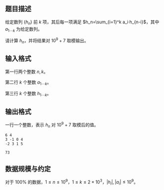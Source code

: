 ## 题目描述

给定数列 $\{h_n\}$ 前 $k$ 项，其后每一项满足 $h_n=\sum_{i=1}^k a_i·h_{n-i}$，其中 $a_{1\cdots k}$ 为给定数列。

请计算 $h_n$，并将结果对 $10^9+7$ 取模输出。

## 输入格式

第一行两个整数 $n,k$。

第二行 $k$ 个整数 $a_{1\cdots k}$。

第三行 $k$ 个整数 $h_{1\cdots k}$。

## 输出格式

一行一个整数，表示 $h_n$ 对 $10^9+7$ 取模后的值。

```input1
6 4
3 -1 0 4
-2 3 1 5
```

```output1
73
```

## 数据规模与约定

对于 $100\%$ 的数据，$1\leq n\leq 10^9$，$1\leq k\leq 2\times 10^3$，$|h_i|,|a_i|\leq 10^9$。

